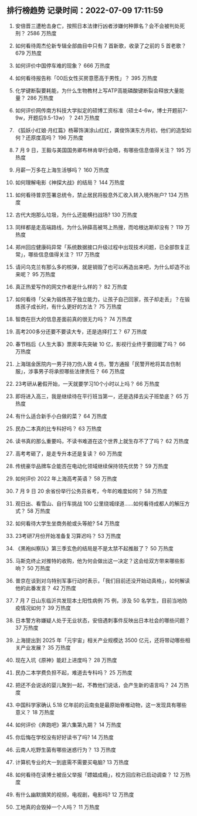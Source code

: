 
## 排行榜趋势 记录时间：2022-07-09 17:11:59
  
  1. 安倍晋三遭枪击身亡，按照日本法律行凶者涉嫌何种罪名？会不会被判处死刑？ 2586 万热度
    
  2. 如何看待周杰伦新专辑全部曲目中只有 7 首新歌，收录了之前的 5 首老歌？ 679 万热度
    
  3. 如何评价中国停车难的现象？ 666 万热度
    
  4. 如何看待报告称「00后女性买房意愿高于男性」？ 395 万热度
    
  5. 化学键断裂要耗能，为什么生物教材上写ATP高能磷酸键断裂会释放大量能量？ 286 万热度
    
  6. 如何评价网传南方科技大学拟定的硕博工资标准（硕士4-6w，博士开题前7-9w，开题后9.5-13w）？ 241 万热度
    
  7. 《狐妖小红娘·月红篇》杨幂饰演涂山红红，龚俊饰演东方月初，他们的造型如何？还原度高吗？ 196 万热度
    
  8. 7 月 9 日，王毅与美国国务卿布林肯举行会晤，有哪些信息值得关注？ 195 万热度
    
  9. 月薪一万多在上海生活够吗？ 160 万热度
    
  10. 如何理解电影《神探大战》的结局？ 144 万热度
    
  11. 如何看待普京签署总统令，禁止居民将股息外汇收入转入境外账户? 134 万热度
    
  12. 古代大炮那么垃圾，为什么还能横扫战场? 130 万热度
    
  13. 同样都是走高端路线，为什么钟薛高被骂上热搜，而哈根达斯却没有？ 119 万热度
    
  14. 郑州回应健康码异常「系统数据接口升级过程中出现技术问题，已全部恢复正常」，哪些信息值得关注？ 117 万热度
    
  15. 请问乌克兰有那么多的核弹，就是销毁了也可以再造出来吧，为什么却造不出来呢？ 95 万热度
    
  16. 真正热爱写作的网文作者是什么样的？ 82 万热度
    
  17. 如何看待「父亲为锻炼孩子独立能力，让孩子自己回家，孩子却走丢」？在锻炼孩子成长时，有什么更好的方法？ 75 万热度
    
  18. 智商在巨大的信息差面前真的很无力吗？ 74 万热度
    
  19. 高考200多分还要不要读大专，还是选择打工？ 67 万热度
    
  20. 春节档后《人生大事》票房率先突破 10 亿，影视行业终于要回暖了吗？ 66 万热度
    
  21. 上海瑞金医院内一男子持刀伤人致 4 伤，警方通报「民警开枪将其击伤制服」，涉事男子将承担哪些法律责任？ 66 万热度
    
  22. 23考研从暑假开始，一天就要学习10个小时以上吗？ 66 万热度
    
  23. 即将进入高三，我是继续待在平行班当第一，还是选择去尖子班垫底？ 65 万热度
    
  24. 有什么适合新手小白做的菜？ 64 万热度
    
  25. 民办二本真的比专科好吗？ 63 万热度
    
  26. 读书真的那么重要吗，不读书难道在这个世界上就生存不了了吗？ 62 万热度
    
  27. 高考考砸了，是走专升本还是复读？ 60 万热度
    
  28. 传统豪华品牌车企能否在电动化领域继续保持领先优势？ 59 万热度
    
  29. 如何评价 2022 年上海高考英语？ 58 万热度
    
  30. 7 月 9 日 20 余省份举行公务员省考，今年的难度如何？ 58 万热度
    
  31. 观日出、看雪山、自行车挑战 100 公里绕城绿道......如何看待成都人的解压方式？ 58 万热度
    
  32. 如何看待大学生坐商务舱或头等舱? 54 万热度
    
  33. 23考研7月份开始准备复习算迟吗？ 53 万热度
    
  34. 《黑袍纠察队》第三季玄色的结局是不是太禁不起推敲了？ 50 万热度
    
  35. 马斯克终止对推特的收购，他为何会做出这一决定？这会给双方带来哪些影响？ 50 万热度
    
  36. 普京在谈到对乌特别军事行动时表示，「我们目前还没开始动真格」，如何解读他的此番发言？ 42 万热度
    
  37. 7 月 7 日山东临沂共发现本土阳性病例 75 例，涉及 50 名学生，目前当地防疫情况如何？ 39 万热度
    
  38. 日本警方称嫌疑人处于无业状态，安倍遇刺事件反映出日本社会的哪些问题？ 37 万热度
    
  39. 上海提出到 2025 年「元宇宙」相关产业规模达 3500 亿元，还将带动哪些相关产业发展？ 35 万热度
    
  40. 现在入坑《原神》能赶上进度吗？ 28 万热度
    
  41. 民办二本学费负担不起，难道去专科吗？ 25 万热度
    
  42. 把还不会说话的婴儿聚到一起，不教他们说话，会产生新的语言吗？ 24 万热度
    
  43. 中国科学家确认 5.18 亿年前的云南虫是最原始脊椎动物，这一发现具有哪些意义？ 18 万热度
    
  44. 如何评价《奔跑吧》第六集第九期？ 14 万热度
    
  45. 你后悔在学校没有好好读书了吗? 14 万热度
    
  46. 云南人吃野生菌有哪些迷惑行为？ 13 万热度
    
  47. 计算机专业的大一到底需不需要买电脑? 13 万热度
    
  48. 如何看待在读博士被岳父举报「嫖娼成瘾」，校方回应称已启动调查？ 12 万热度
    
  49. 有什么幽默搞笑的视频，电视剧，电影吗? 12 万热度
    
  50. 工地真的会毁掉一个人吗？ 11 万热度
    
